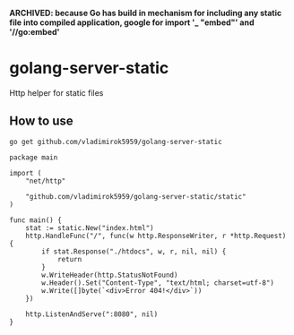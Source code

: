 **ARCHIVED: because Go has build in mechanism for including any static file into compiled application, google for import '_ "embed"' and '//go:embed'**

# golang-server-static
Http helper for static files

## How to use
```
go get github.com/vladimirok5959/golang-server-static
```
```
package main

import (
	"net/http"

	"github.com/vladimirok5959/golang-server-static/static"
)

func main() {
	stat := static.New("index.html")
	http.HandleFunc("/", func(w http.ResponseWriter, r *http.Request) {
		if stat.Response("./htdocs", w, r, nil, nil) {
			return
		}
		w.WriteHeader(http.StatusNotFound)
		w.Header().Set("Content-Type", "text/html; charset=utf-8")
		w.Write([]byte(`<div>Error 404!</div>`))
	})

	http.ListenAndServe(":8080", nil)
}
```
